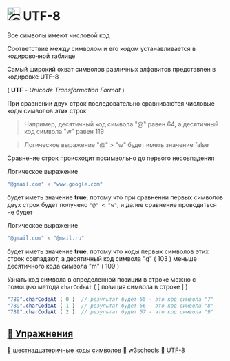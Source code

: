 # <img src="https://avatars2.githubusercontent.com/u/19735284?s=40&v=4" width="30" title="Ⓒ Irina Fylyppova ( garevna ) 2019"/> UTF-8

Все символы имеют числовой код

Соответствие между символом и его кодом устанавливается в кодировочной таблице

Самый широкий охват символов различных алфавитов представлен в кодировке UTF-8

( **UTF** - *Unicode Transformation Format* )

При сравнении двух строк последовательно сравниваются числовые коды символов этих строк

>Например, десятичный код символа "@" равен 64, а десятичный код символа "w" равен 119

>Логическое выражение "@" > "w" будет иметь значение false

Сравнение строк происходит посимвольно до первого несовпадения

Логическое выражение
```javascript
"@gmail.com" < "www.google.com"
```
будет иметь значение **true**, потому что при сравнении первых символов двух строк будет получено
```"@" < "w"```, и далее сравнение проводиться не будет

Логическое выражение
```javascript
"@gmail.com" < "@mail.ru"
```
будет иметь значение **true**, потому что коды первых символов этих строк совпадают, а десятичный код символа "g" ( 103 ) меньше десятичного кода символа "m" ( 109 )

Узнать код символа в определенной позиции в строке можно с помощью метода ```charCodeAt``` ( [ позиция символа в строке ] )
```javascript
"789".charCodeAt ( 0 )  // результат будет 55 - это код символа "7"
"789".charCodeAt ( 1 )  // результат будет 56 - это код символа "8"
"789".charCodeAt ( 2 )  // результат будет 57 - это код символа "9"
```

## [💼 Упражнения](https://docs.google.com/forms/d/e/1FAIpQLSdsKuS6kG1r5O3H62G_m32NK8a88jmFmJ5e4N2uAiDLAb31xQ/viewform)

[🔗 шестнадцатеричные коды символов](https://www.fileformat.info/info/charset/UTF-8/list.htm "шестнадцатеричные коды символов")
[🔗 w3schools](https://www.w3schools.com/html/html_symbols.asp)
[🔗 UTF-8](http://i.voenmeh.ru/kafi5/Kam.loc/inform/UTF-8.htm)
